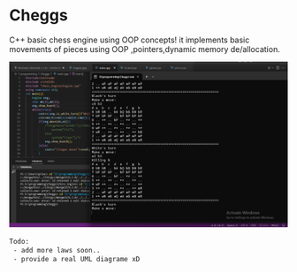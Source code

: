 # Cheggs
C++ basic chess engine using OOP concepts!
it implements basic movements of pieces using OOP ,pointers,dynamic memory de/allocation.

![.](https://github.com/Mahmoussam/Cheggs/blob/master/sc.png)
```
Todo:
 - add more laws soon..
 - provide a real UML diagrame xD
```
